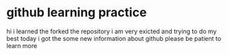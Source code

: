 # github learning practice
hi i learned the forked the repository
i am very exicted and trying to do my best
today i got the some new information about github
please be patient to learn more
